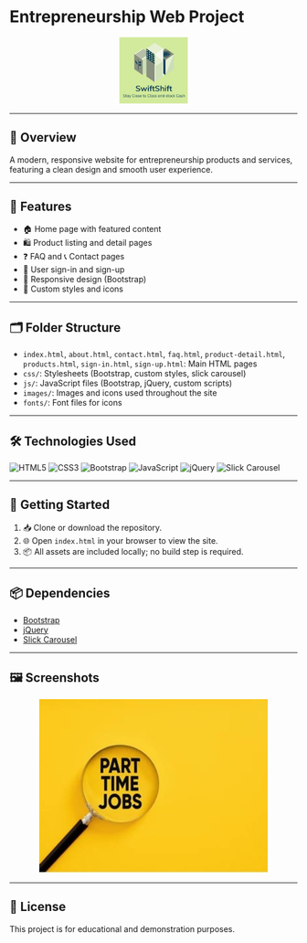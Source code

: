 # Entrepreneurship Web Project

<p align="center">
  <img src="images/logo.jpg" alt="Website Logo" width="120" />
</p>

---

## 🚀 Overview
A modern, responsive website for entrepreneurship products and services, featuring a clean design and smooth user experience.

---

## 🌟 Features
- 🏠 Home page with featured content
- 🛍️ Product listing and detail pages
- ❓ FAQ and 📞 Contact pages
- 🔐 User sign-in and sign-up
- 📱 Responsive design (Bootstrap)
- 🎨 Custom styles and icons

---

## 🗂️ Folder Structure
- `index.html`, `about.html`, `contact.html`, `faq.html`, `product-detail.html`, `products.html`, `sign-in.html`, `sign-up.html`: Main HTML pages
- `css/`: Stylesheets (Bootstrap, custom styles, slick carousel)
- `js/`: JavaScript files (Bootstrap, jQuery, custom scripts)
- `images/`: Images and icons used throughout the site
- `fonts/`: Font files for icons

---

## 🛠️ Technologies Used
<p>
  <img src="https://img.shields.io/badge/HTML5-E34F26?style=for-the-badge&logo=html5&logoColor=white" alt="HTML5" />
  <img src="https://img.shields.io/badge/CSS3-1572B6?style=for-the-badge&logo=css3&logoColor=white" alt="CSS3" />
  <img src="https://img.shields.io/badge/Bootstrap-7952B3?style=for-the-badge&logo=bootstrap&logoColor=white" alt="Bootstrap" />
  <img src="https://img.shields.io/badge/JavaScript-F7DF1E?style=for-the-badge&logo=javascript&logoColor=black" alt="JavaScript" />
  <img src="https://img.shields.io/badge/jQuery-0769AD?style=for-the-badge&logo=jquery&logoColor=white" alt="jQuery" />
  <img src="https://img.shields.io/badge/Slick-Carousel-FF6F00?style=for-the-badge" alt="Slick Carousel" />
</p>

---

## 🏁 Getting Started
1. 📥 Clone or download the repository.
2. 🌐 Open `index.html` in your browser to view the site.
3. 📦 All assets are included locally; no build step is required.

---

## 📦 Dependencies
- [Bootstrap](https://getbootstrap.com/)
- [jQuery](https://jquery.com/)
- [Slick Carousel](https://kenwheeler.github.io/slick/)

---

## 🖼️ Screenshots
<p align="center">
  <img src="images/header/part-time-jobs-announcement.jpg" alt="Homepage Screenshot" width="400" />
</p>

---

## 📄 License
This project is for educational and demonstration purposes.
